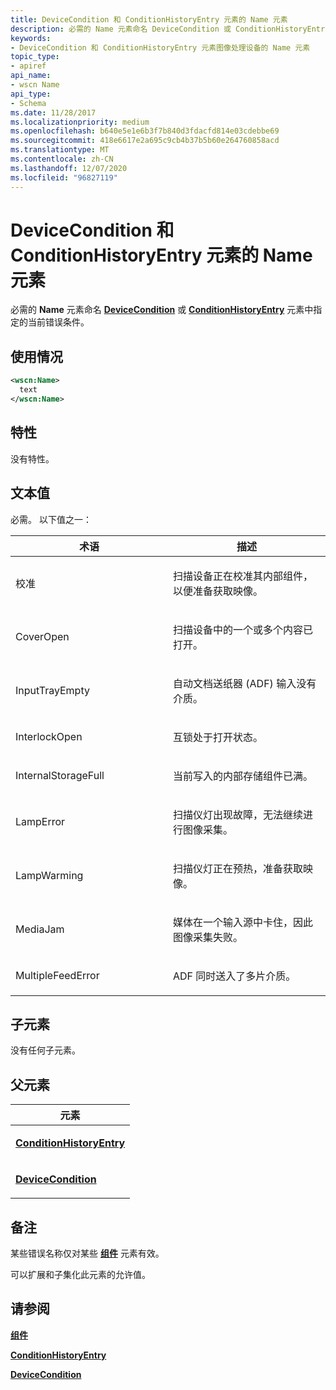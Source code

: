 ```yaml
---
title: DeviceCondition 和 ConditionHistoryEntry 元素的 Name 元素
description: 必需的 Name 元素命名 DeviceCondition 或 ConditionHistoryEntry 元素中指定的当前错误条件。
keywords:
- DeviceCondition 和 ConditionHistoryEntry 元素图像处理设备的 Name 元素
topic_type:
- apiref
api_name:
- wscn Name
api_type:
- Schema
ms.date: 11/28/2017
ms.localizationpriority: medium
ms.openlocfilehash: b640e5e1e6b3f7b840d3fdacfd814e03cdebbe69
ms.sourcegitcommit: 418e6617e2a695c9cb4b37b5b60e264760858acd
ms.translationtype: MT
ms.contentlocale: zh-CN
ms.lasthandoff: 12/07/2020
ms.locfileid: "96827119"
---
```

# <a name="name-element-for-devicecondition-and-conditionhistoryentry-element"></a>DeviceCondition 和 ConditionHistoryEntry 元素的 Name 元素


必需的 **Name** 元素命名 [**DeviceCondition**](devicecondition.md) 或 [**ConditionHistoryEntry**](conditionhistoryentry.md) 元素中指定的当前错误条件。

<a name="usage"></a>使用情况
-----

```xml
<wscn:Name>
  text
</wscn:Name>
```

<a name="attributes"></a>特性
----------

没有特性。

<a name="text-value"></a>文本值
----------

必需。 以下值之一：

<table>
<colgroup>
<col width="50%" />
<col width="50%" />
</colgroup>
<thead>
<tr class="header">
<th>术语</th>
<th>描述</th>
</tr>
</thead>
<tbody>
<tr class="odd">
<td><p><span id="Calibrating"></span><span id="calibrating"></span><span id="CALIBRATING"></span>校准</p></td>
<td><p>扫描设备正在校准其内部组件，以便准备获取映像。</p></td>
</tr>
<tr class="even">
<td><p><span id="CoverOpen"></span><span id="coveropen"></span><span id="COVEROPEN"></span>CoverOpen</p></td>
<td><p>扫描设备中的一个或多个内容已打开。</p></td>
</tr>
<tr class="odd">
<td><p><span id="InputTrayEmpty"></span><span id="inputtrayempty"></span><span id="INPUTTRAYEMPTY"></span>InputTrayEmpty</p></td>
<td><p>自动文档送纸器 (ADF) 输入没有介质。</p></td>
</tr>
<tr class="even">
<td><p><span id="InterlockOpen"></span><span id="interlockopen"></span><span id="INTERLOCKOPEN"></span>InterlockOpen</p></td>
<td><p>互锁处于打开状态。</p></td>
</tr>
<tr class="odd">
<td><p><span id="InternalStorageFull"></span><span id="internalstoragefull"></span><span id="INTERNALSTORAGEFULL"></span>InternalStorageFull</p></td>
<td><p>当前写入的内部存储组件已满。</p></td>
</tr>
<tr class="even">
<td><p><span id="LampError"></span><span id="lamperror"></span><span id="LAMPERROR"></span>LampError</p></td>
<td><p>扫描仪灯出现故障，无法继续进行图像采集。</p></td>
</tr>
<tr class="odd">
<td><p><span id="LampWarming"></span><span id="lampwarming"></span><span id="LAMPWARMING"></span>LampWarming</p></td>
<td><p>扫描仪灯正在预热，准备获取映像。</p></td>
</tr>
<tr class="even">
<td><p><span id="MediaJam"></span><span id="mediajam"></span><span id="MEDIAJAM"></span>MediaJam</p></td>
<td><p>媒体在一个输入源中卡住，因此图像采集失败。</p></td>
</tr>
<tr class="odd">
<td><p><span id="MultipleFeedError"></span><span id="multiplefeederror"></span><span id="MULTIPLEFEEDERROR"></span>MultipleFeedError</p></td>
<td><p>ADF 同时送入了多片介质。</p></td>
</tr>
</tbody>
</table>

 

## <a name="child-elements"></a>子元素


没有任何子元素。

## <a name="parent-elements"></a>父元素


<table>
<colgroup>
<col width="100%" />
</colgroup>
<thead>
<tr class="header">
<th>元素</th>
</tr>
</thead>
<tbody>
<tr class="odd">
<td><p><a href="conditionhistoryentry.md" data-raw-source="[&lt;strong&gt;ConditionHistoryEntry&lt;/strong&gt;](conditionhistoryentry.md)"><strong>ConditionHistoryEntry</strong></a></p></td>
</tr>
<tr class="even">
<td><p><a href="devicecondition.md" data-raw-source="[&lt;strong&gt;DeviceCondition&lt;/strong&gt;](devicecondition.md)"><strong>DeviceCondition</strong></a></p></td>
</tr>
</tbody>
</table>

<a name="remarks"></a>备注
-------

某些错误名称仅对某些 [**组件**](component.md) 元素有效。

可以扩展和子集化此元素的允许值。

## <a name="see-also"></a>请参阅


[**组件**](component.md)

[**ConditionHistoryEntry**](conditionhistoryentry.md)

[**DeviceCondition**](devicecondition.md)

 

 






